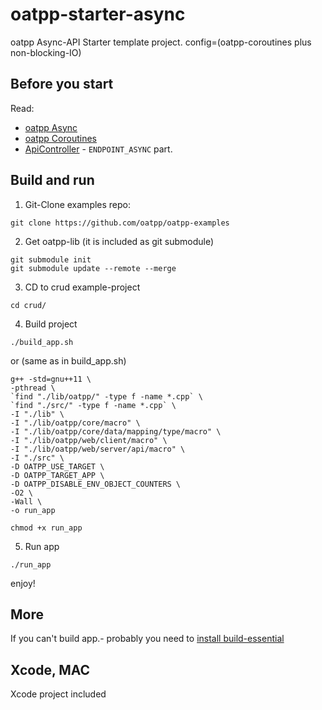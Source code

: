 # oatpp-starter-async
oatpp Async-API Starter template project.
config=(oatpp-coroutines plus non-blocking-IO)

## Before you start

Read:
- [oatpp Async](https://oatpp.io/docs/async)
- [oatpp Coroutines](https://oatpp.io/docs/oatpp-coroutines)
- [ApiController](https://oatpp.io/docs/component/api-controller) - ```ENDPOINT_ASYNC``` part.

## Build and run

1) Git-Clone examples repo:
```
git clone https://github.com/oatpp/oatpp-examples
```

2) Get oatpp-lib (it is included as git submodule)
```
git submodule init
git submodule update --remote --merge
```

3) CD to crud example-project
```
cd crud/
```
4) Build project
```
./build_app.sh
```
or (same as in build_app.sh)
```
g++ -std=gnu++11 \
-pthread \
`find "./lib/oatpp/" -type f -name *.cpp` \
`find "./src/" -type f -name *.cpp` \
-I "./lib" \
-I "./lib/oatpp/core/macro" \
-I "./lib/oatpp/core/data/mapping/type/macro" \
-I "./lib/oatpp/web/client/macro" \
-I "./lib/oatpp/web/server/api/macro" \
-I "./src" \
-D OATPP_USE_TARGET \
-D OATPP_TARGET_APP \
-D OATPP_DISABLE_ENV_OBJECT_COUNTERS \
-O2 \
-Wall \
-o run_app

chmod +x run_app
```
5) Run app
```
./run_app
```

enjoy!

## More
If you can't build app.- probably you need to [install build-essential](https://www.google.com.ua/search?q=install+build-essentials)

## Xcode, MAC
Xcode project included
